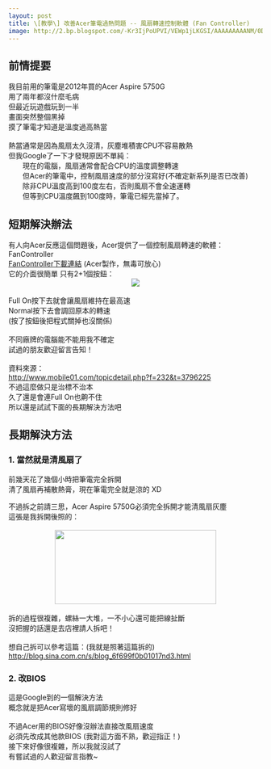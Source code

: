```yaml
---
layout: post
title: \[教學\] 改善Acer筆電過熱問題 -- 風扇轉速控制軟體 (Fan Controller)
image: http://2.bp.blogspot.com/-Kr3IjPoUPVI/VEWp1jLKGSI/AAAAAAAAANM/0DqvZzzWYNU/s1600/FanController.png
---
```


## 前情提要

我目前用的筆電是2012年買的Acer Aspire 5750G<br />
用了兩年都沒什麼毛病<br />
但最近玩遊戲玩到一半<br />
畫面突然整個黑掉<br />
摸了筆電才知道是溫度過高熱當<br />
<br />
熱當通常是因為風扇太久沒清，灰塵堆積害CPU不容易散熱<br />
但我Google了一下才發現原因不單純：<br />
　　現在的電腦，風扇通常會配合CPU的溫度調整轉速<br />
　　但Acer的筆電中，控制風扇速度的部分沒寫好(不確定新系列是否已改善)<br />
　　除非CPU溫度高到100度左右，否則風扇不會全速運轉<br />
　　但等到CPU溫度飆到100度時，筆電已經先當掉了。<br />

## 短期解決辦法

<div>
有人向Acer反應這個問題後，Acer提供了一個控制風扇轉速的軟體：FanController</div>
<div>
<a href="https://db.tt/2I0IZyP3">FanController下載連結</a>&nbsp;(Acer製作，無毒可放心)</div>
<div>
它的介面很簡單 只有2+1個按鈕：<br />
<div class="separator" style="clear: both; text-align: center;">
<a href="http://2.bp.blogspot.com/-Kr3IjPoUPVI/VEWp1jLKGSI/AAAAAAAAANM/0DqvZzzWYNU/s1600/FanController.png" imageanchor="1" style="margin-left: 1em; margin-right: 1em;"><img border="0" src="https://2.bp.blogspot.com/-Kr3IjPoUPVI/VEWp1jLKGSI/AAAAAAAAANM/0DqvZzzWYNU/s1600/FanController.png" /></a></div>
<br />
<div class="separator" style="clear: both; text-align: center;">
</div>
Full On按下去就會讓風扇維持在最高速<br />
Normal按下去會調回原本的轉速<br />
(按了按鈕後把程式關掉也沒關係)<br />
<br />
不同廠牌的電腦能不能用我不確定<br />
試過的朋友歡迎留言告知！<br />
<br />
資料來源：<br />
<a href="http://www.mobile01.com/topicdetail.php?f=232&amp;t=3796225">http://www.mobile01.com/topicdetail.php?f=232&amp;t=3796225</a><br />
不過這麼做只是治標不治本<br />
久了還是會連Full On也齁不住<br />
所以還是試試下面的長期解決方法吧<br />

## 長期解決方法

### 1. 當然就是清風扇了

前幾天花了幾個小時把筆電完全拆開<br />
清了風扇再補散熱膏，現在筆電完全就是涼的 XD</div>
<div>
不過拆之前請三思，Acer Aspire 5750G必須完全拆開才能清風扇灰塵<br />
這張是我拆開後照的：<br />
<br />
<div class="separator" style="clear: both; text-align: center;">
</div>
<div class="separator" style="clear: both; text-align: center;">
<a href="http://3.bp.blogspot.com/-2q_EjrzZpzk/VEWvEfp8oyI/AAAAAAAAANk/5GPcKr2dRRo/s1600/DSC_2534_cr.jpg" imageanchor="1" style="margin-left: 1em; margin-right: 1em;"><img border="0" height="147" src="https://3.bp.blogspot.com/-2q_EjrzZpzk/VEWvEfp8oyI/AAAAAAAAANk/5GPcKr2dRRo/s1600/DSC_2534_cr.jpg" width="320" /></a></div>
<br />
拆的過程很複雜，螺絲一大堆，一不小心還可能把線扯斷<br />
沒把握的話還是去店裡請人拆吧！<br />
<br />
想自己拆可以參考這篇：(我就是照著這篇拆的)<br />
<a href="http://blog.sina.com.cn/s/blog_6f699f0b01017nd3.html">http://blog.sina.com.cn/s/blog_6f699f0b01017nd3.html</a><br />

### 2. 改BIOS

這是Google到的一個解決方法<br />
概念就是把Acer寫壞的風扇調節規則修好<br />
<br />
不過Acer用的BIOS好像沒辦法直接改風扇速度<br />
必須先改成其他款BIOS&nbsp;(我對這方面不熟，歡迎指正！)<br />
接下來好像很複雜，所以我就沒試了<br />
有嘗試過的人歡迎留言指教~<br />
<br /></div>
<br />
